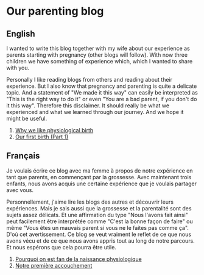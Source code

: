 # Our parenting blog


## English

I wanted to write this blog together with my wife about our experience as parents starting with pregnancy (other blogs will follow). 
With now three children we have something of experience which, which I wanted to share with you.

Personally I like reading blogs from others and reading about their experience.
But I also know that pregnancy and parenting is quite a delicate topic.
And a statement of "We made it this way" can easily be interpreted as "This is the right way to do it" or even "You are a bad parent, if you don't do it this way".
Therefore this disclaimer. 
It should really be what we experienced and what we learned through our journey.
And we hope it might be useful. 




1. [Why we like physiological birth](en/physiological_birth.md)
2. [Our first birth (Part 1)](en/first_birth.md)

## Français

Je voulais écrire ce blog avec ma femme à propos de notre expérience en tant que parents, en commençant par la grossesse.
Avec maintenant trois enfants, nous avons acquis une certaine expérience que je voulais partager avec vous.

Personnellement, j'aime lire les blogs des autres et découvrir leurs expériences.
Mais je sais aussi que la grossesse et la parentalité sont des sujets assez délicats.
Et une affirmation du type "Nous l'avons fait ainsi" peut facilement être interprétée comme "C'est la bonne façon de faire" ou même "Vous êtes un mauvais parent si vous ne le faites pas comme ça".
D'où cet avertissement.
Ce blog se veut vraiment le reflet de ce que nous avons vécu et de ce que nous avons appris tout au long de notre parcours.
Et nous espérons que cela pourra être utile.


1. [Pourquoi on est fan de la naissance physiologique](fr/naissance_physiologique.md)
2. [Notre première accouchement](fr/premiere_accouchement.md)
